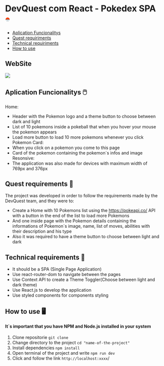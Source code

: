 # DevQuest com React - Pokedex SPA <img src='src/assets/icons8-pokemon-16.png'>
- [Aplication Funcionalitys](#aplication-funcionalitys-🖱️)
- [Quest requiriments](#quest-requirements-📝)
- [Technical requiriments](#technical-requirements-🧮)
- [How to use](#how-to-use-🖥️)

## WebSite

<img src='projeto-pokedex.gif' />


## Aplication Funcionalitys 🖱️
Home:
- Header with the Pokemon logo and a theme button to choose between dark and light
- List of 10 pokemons inside a pokeball that when you hover your mouse the pokemon appears
- Load more button to load 10 more pokemons whenever you click
Pokemon Card: 
- When you click on a pokemon you come to this page
- Card of the pokemon containing the pokemon´s infos and image
Resonsive:
- The application was also made for devices with maximum width of 769px and 376px  

## Quest requirements 📝
The project was developed in order to follow the requirements made by the DevQuest team, and they were to: 
- Create a Home with 10 Pokemons list using the  https://pokeapi.co/ API with a button in the end of the list to load more Pokemons  
- And one inside page with the Pokemon details containing the informations of Pokemon´s image, name, list of moves, abilities with their description and his type
- Also it was required to have a theme button to choose between light and dark

## Technical requirements 🧮
- It should be a SPA (Single Page Application)
- Use react-router-dom to navigate between the pages
- Use Context API to create a Theme Toggler(Choose between light and dark theme)
- Use React.js to develop the application
- Use styled components for components styling 

## How to use 🖥️
#### It´s important that you have NPM and Node.js installed in your system 
1. Clone repositorie
    `git clone `
2. Change directory to the project
    `cd "name-of-the-project"`
3. Install dependencies
    `npm install`
4.  Open terminal of the project and write 
    `npm run dev`
5. Click and follow the link 
    `http://localhost:xxxx`/